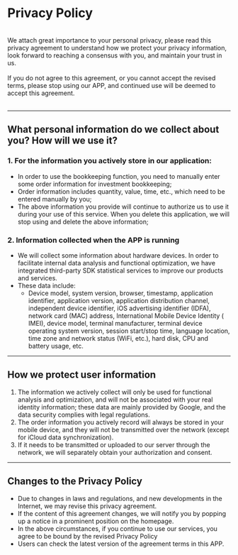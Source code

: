 # Privacy Policy
<br>
We attach great importance to your personal privacy, please read this privacy agreement to understand how we protect your privacy information, look forward to reaching a consensus with you, and maintain your trust in us.
<br><br>If you do not agree to this agreement, or you cannot accept the revised terms, please stop using our APP, and continued use will be deemed to accept this agreement.
<br><br>

***

## What personal information do we collect about you? How will we use it?
### 1. For the information you actively store in our application:
   - In order to use the bookkeeping function, you need to manually enter some order information for investment bookkeeping;
   - Order information includes quantity, value, time, etc., which need to be entered manually by you;
   - The above information you provide will continue to authorize us to use it during your use of this service. When you delete this application, we will stop using and delete the above information;

### 2. Information collected when the APP is running
   - We will collect some information about hardware devices. In order to facilitate internal data analysis and functional optimization, we have integrated third-party SDK statistical services to improve our products and services.
   - These data include:
      - Device model, system version, browser, timestamp, application identifier, application version, application distribution channel, independent device identifier, iOS advertising identifier (IDFA), network card (MAC) address, International Mobile Device Identity ( IMEI), device model, terminal manufacturer, terminal device operating system version, session start/stop time, language location, time zone and network status (WiFi, etc.), hard disk, CPU and battery usage, etc.

***
## How we protect user information
   1. The information we actively collect will only be used for functional analysis and optimization, and will not be associated with your real identity information; these data are mainly provided by Google, and the data security complies with legal regulations.
   2. The order information you actively record will always be stored in your mobile device, and they will not be transmitted over the network (except for iCloud data synchronization).
   3. If it needs to be transmitted or uploaded to our server through the network, we will separately obtain your authorization and consent.
***
## Changes to the Privacy Policy
   - Due to changes in laws and regulations, and new developments in the Internet, we may revise this privacy agreement.
   - If the content of this agreement changes, we will notify you by popping up a notice in a prominent position on the homepage.
   - In the above circumstances, if you continue to use our services, you agree to be bound by the revised Privacy Policy
   - Users can check the latest version of the agreement terms in this APP.
